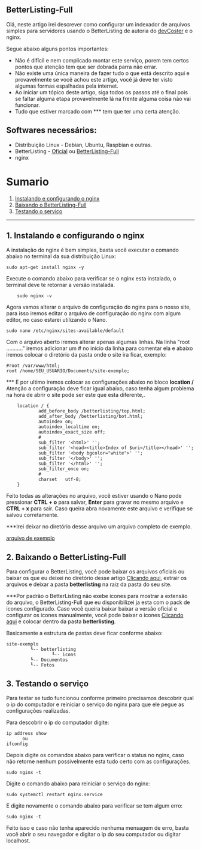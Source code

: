 BetterListing-Full
-------------

Olá, neste artigo irei descrever como configurar um indexador de arquivos simples para servidores usando o BetterListing de autoria do [devCoster](https://gitlab.com/devCoster/BetterListing/) e o nginx.

Segue abaixo alguns pontos importantes:
*	Não é difícil e nem complicado montar este serviço, porem tem certos pontos que atenção tem que ser dobrada parra não errar.
*	Não existe uma única maneira de fazer tudo o que está descrito aqui e provavelmente se você achou este artigo, você já deve ter visto algumas formas espalhadas pela internet.
*	Ao iniciar um tópico deste artigo, siga todos os passos até o final pois se faltar alguma etapa provavelmente lá na frente alguma coisa não vai funcionar.
*	Tudo que estiver marcado com *** tem que ter uma certa atenção.

Softwares necessários:
-------------
*	Distribuição Linux - Debian, Ubuntu, Raspbian e outras.
*	BetterListing - [Oficial](https://gitlab.com/devCoster/BetterListing/-/archive/master/BetterListing-master.zip) ou [BetterListing-Full](https://github.com/xxxBurNxxx/BetterListing-Full/raw/main/betterlisting.zip)
*	nginx

# Sumario

1. [Instalando e configurando o nginx](#1)
2. [Baixando o BetterListing-Full](#2)
3. [Testando o serviço](#3)

-----------------------------------------------------------------------------------------------------------------------------------

## 1. Instalando e configurando o nginx <a name="1"></a>


A instalação do nginx é bem simples, basta você executar o comando abaixo no terminal da sua distribuição Linux:

 	sudo apt-get install nginx -y

Execute o comando abaixo para verificar se o nginx esta instalado, o terminal deve te retornar a versão instalada.
	
		sudo nginx -v

Agora vamos alterar o arquivo de configuração do nginx para o nosso site, para isso iremos editar o arquivo de configuração do nginx com algum editor, no caso estarei utilizando o Nano.

	sudo nano /etc/nginx/sites-available/default

Com o arquivo aberto iremos alterar apenas algumas linhas.
Na linha "root ..........." iremos adicionar um # no inicio da linha para comentar ela e abaixo iremos colocar o diretório da pasta onde o site ira ficar, exemplo:

	#root /var/www/html;
	root /home/SEU_USUARIO/Documents/site-exemplo;

*** E por ultimo iremos colocar as configurações abaixo no bloco **location /**
Atenção a configuração deve ficar igual abaixo, caso tenha algum problema na hora de abrir o site pode ser este que esta diferente,.

        location / {
                add_before_body /betterlisting/top.html;
                add_after_body /betterlisting/bot.html;
                autoindex on;
                autoindex_localtime on;
                autoindex_exact_size off;
                #
                sub_filter '<html>' '';
                sub_filter '<head><title>Index of $uri</title></head>' '';
                sub_filter '<body bgcolor="white">' '';
                sub_filter '</body>' '';
                sub_filter '</html>' '';
                sub_filter_once on;
                #
                charset   utf-8;
        }
        
Feito todas as alterações no arquivo, você estiver usando o Nano pode pressionar **CTRL + o** para salvar, **Enter** para gravar no mesmo arquivo e **CTRL + x** para sair. Caso queira abra novamente este arquivo e verifique se salvou corretamente.

***Irei deixar no diretório desse arquivo um arquivo completo de exemplo.

[arquivo de exemplo](https://github.com/xxxBurNxxx/BetterListing-Full/blob/main/arquivo-default)

## 2. Baixando o BetterListing-Full <a name="2"></a>

Para configurar o BetterListing, você pode baixar os arquivos oficiais ou baixar os que eu deixei no diretório desse artigo [Clicando aqui](https://github.com/xxxBurNxxx/BetterListing-Full/raw/main/betterlisting.zip), extrair os arquivos e deixar a pasta **betterlisting** na raiz da pasta do seu site.

***Por padrão o BetterListing não exebe icones para mostrar a extensão do arquivo, o BetterListing-Full que eu disponibilizei ja esta com o pack de icones configurado. Caso você queira baixar baixar a versão oficial e configurar os icones manualmente, você pode baixar o icones [Clicando aqui](https://github.com/xxxBurNxxx/BetterListing-Full/raw/main/icons.zip) e colocar dentro da pasta **betterlisting**.

Basicamente a estrutura de pastas deve ficar conforme abaixo:

	site-exemplo
		     ┖-- betterlisting
		             ┖-- icons
		     ┖-- Documentos
		     ┖-- Fotos

## 3. Testando o serviço <a name="3"></a>

Para testar se tudo funcionou conforme primeiro precisamos descobrir qual o ip do computador e reiniciar o serviço do nginx para que ele pegue as configurações realizadas.

Para descobrir o ip do computador digite:
	
	ip address show
	      ou
	ifconfig

Depois digite os comandos abaixo para verificar o status no nginx, caso não retorne nenhum possivelmente esta tudo certo com as configurações.

	sudo nginx -t

Digite o comando abaixo para reiniciar o serviço do nginx:

	sudo systemctl restart nginx.service
	
E digite novamente o comando abaixo para verificar se tem algum erro:

	sudo nginx -t

Feito isso e caso não tenha aparecido nenhuma mensagem de erro, basta você abrir o seu navegador e digitar o ip do seu computador ou digitar localhost.
